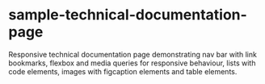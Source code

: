 # sample-technical-documentation-page
Responsive technical documentation page demonstrating nav bar with link bookmarks, flexbox and media queries for responsive behaviour, lists with code elements, images with figcaption elements and table elements. 
